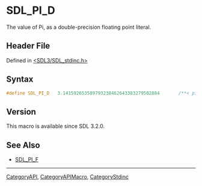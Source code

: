 # SDL_PI_D

The value of Pi, as a double-precision floating point literal.

## Header File

Defined in [<SDL3/SDL_stdinc.h>](https://github.com/libsdl-org/SDL/blob/main/include/SDL3/SDL_stdinc.h)

## Syntax

```c
#define SDL_PI_D   3.141592653589793238462643383279502884       /**< pi (double) */
```

## Version

This macro is available since SDL 3.2.0.

## See Also

- [SDL_PI_F](SDL_PI_F)

----
[CategoryAPI](CategoryAPI), [CategoryAPIMacro](CategoryAPIMacro), [CategoryStdinc](CategoryStdinc)

